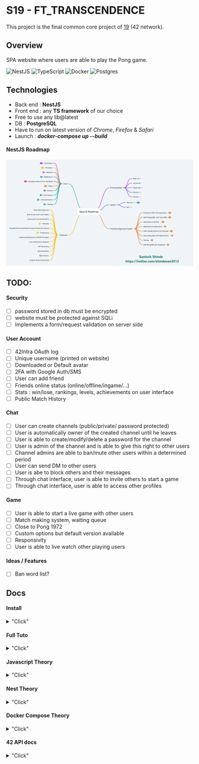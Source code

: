 # S19 - FT_TRANSCENDENCE

This project is the final common core project of [19](http://www.s19.be/) (42 network).

## Overview

SPA website where users are able to play the Pong game.

![NestJS](https://img.shields.io/badge/nestjs-%23E0234E.svg?style=for-the-badge&logo=nestjs&logoColor=white)
![TypeScript](https://img.shields.io/badge/typescript-%23007ACC.svg?style=for-the-badge&logo=typescript&logoColor=white)
![Docker](https://img.shields.io/badge/docker-%230db7ed.svg?style=for-the-badge&logo=docker&logoColor=white)
![Postgres](https://img.shields.io/badge/postgres-%23316192.svg?style=for-the-badge&logo=postgresql&logoColor=white)

## Technologies

- Back end : __NestJS__
- Front end : any __TS framework__ of our choice
- Free to use any lib@latest
- DB : __PostgreSQL__
- Have to run on latest version of _Chrome_, _Firefox_ & _Safari_
- Launch : ***docker-compose up --build***

#### NestJS Roadmap

![alt text](https://github.com/Namenega/s19_ft_transcendence/blob/main/random/NestJS_roadmap.png "Nest roadmap")

## TODO:

#### Security
- [ ] password stored in db must be encrypted
- [ ] website must be protected against SQLi
- [ ] Implements a form/request validation on server side

#### User Account
- [ ] 42Intra OAuth log
- [ ] Unique username (printed on website)
- [ ] Downloaded or Default avatar
- [ ] 2FA with Google Auth/SMS
- [ ] User can add friend 
- [ ] Friends online status (online/offline/ingame/...)
- [ ] Stats : win/lose, rankings, levels, achievements on user interface
- [ ] Public Match History

#### Chat
- [ ] User can create channels (public/private/ password protected)
- [ ] User is automatically owner of the created channel until he leaves
- [ ] User is able to create/modify/delete a password for the channel
- [ ] User is admin of the channel and is able to give this right to other users
- [ ] Channel admins are able to ban/mute other users within a determined period
- [ ] User can send DM to other users
- [ ] User is abe to block others and their messages
- [ ] Through chat interface, user is able to invite others to start a game
- [ ] Through chat interface, user is able to access other profiles

#### Game
- [ ] User is able to start a live game with other users
- [ ] Match making system, waiting queue
- [ ] Close to Pong 1972
- [ ] Custom options but default version available
- [ ] Responsivity
- [ ] User is able to live watch other playing users

#### Ideas / Features
- [ ] Ban word list?

## Docs

#### Install

<details>
<summary>"Click"</summary>

```
# install Node JS
>$ sudo apt install nodejs

# install NPM
>$ sudo apt install npm

# install NestJS
>$ npm i -g @nestjs/cli

# create new NestJS Project
>$ nest new <project_name>

# run NestJS project
>$ npm run start
>$ npm run start:dev	//watch mode : recommended

# install NestJS Config
>$ npm i --save @nestjs/config

# install TypeOrm
>$ npm i --save @nestjs/typeorm typeorm

--------------------------------

# create Module
>$ nest g module <module_name>

# create Controller
>$ nest g controller <controller_name>

# create Service
>$ nest g service <service_name>

# install built-ins ValidationPipe
>$ npm i --save class-validator class-transformer

# install bcrypt for password hashing
>$ npm install @types/bcrypt bcrypt

# install passport for abstraction over authentication
>$ npm install @nestjs/passport passport @types/passport-local passport-local @types/express

# install JWT(JSON Web Tokens)
npm install @nestjs/jwt passport-jwt @types/passport-jwt cookie-parser @types/cookie-parser
```
- [Install Docker](https://docs.docker.com/engine/install/ubuntu/)
- [Install Docker compose](https://docs.docker.com/compose/install/)

</details>

#### Full Tuto
<details>
<summary>"Click"</summary>

- [Learn NestJs ytb](https://www.youtube.com/watch?v=GHTA143_b-s&t=3537s)
- [API with NestJS](https://wanago.io/2020/05/11/nestjs-api-controllers-routing-module/)

</details>

#### Javascript Theory
<details>
<summary>"Click"</summary>

- [Arrow functions](https://www.javascripttutorial.net/es6/javascript-arrow-function/)
- [ASync / Await functions](https://developer.mozilla.org/fr/docs/Web/JavaScript/Reference/Statements/async_function)
- [Promises](https://www.geeksforgeeks.org/javascript-promises/)

</details>

#### Nest Theory

<details>
<summary>"Click"</summary>

- [Nest Module](https://docs.nestjs.com/modules)
- [Nest Controller](https://docs.nestjs.com/controllers)
- [Nest Service](https://docs.nestjs.com/providers)
- [Nest Guards](https://docs.nestjs.com/guards)

- [Config - .env - .forRoot()](https://docs.nestjs.com/techniques/configuration)

- [.env file](https://malware.expert/general/what-is-env-files/)

- [Decorator](https://medium.com/google-developers/exploring-es7-decorators-76ecb65fb841)
- [HTTP Requests](https://www.w3.org/Protocols/rfc2616/rfc2616-sec9.html)

- [TypeOrm Entity](https://typeorm.io/entities)
- [ORM](https://en.wikipedia.org/wiki/Object%E2%80%93relational_mapping)
- [JSON Web Token](https://jwt.io/introduction)

- [DTO](https://javascript.plainenglish.io/use-of-dto-for-validation-in-nestjs-application-d37ff55f0560)
- [Validation](https://docs.nestjs.com/techniques/validation)

- [Authentication](https://docs.nestjs.com/security/authentication)
- [Authentication Sample](https://github.com/nestjs/nest/tree/master/sample/19-auth-jwt)

</details>

#### Docker Compose Theory
<details>
<summary>"Click"</summary>

- [File reference](https://docs.docker.com/compose/compose-file/)

</details>


#### 42 API docs
<details>
<summary>"Click"</summary>

- [42API](https://api.intra.42.fr/apidoc)

</details>
